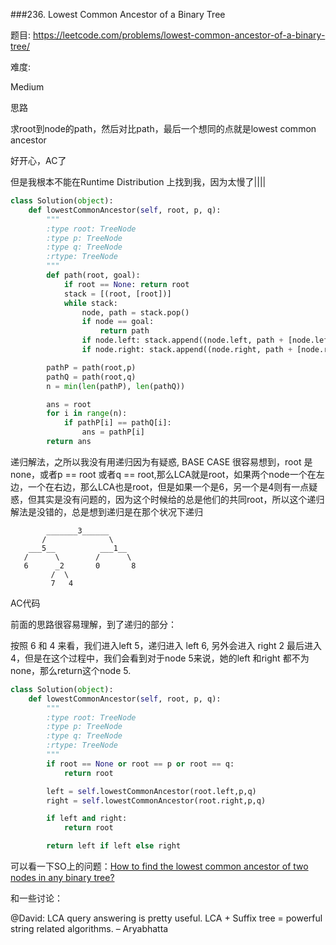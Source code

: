 
###236. Lowest Common Ancestor of a Binary Tree


题目:
<https://leetcode.com/problems/lowest-common-ancestor-of-a-binary-tree/>


难度:

Medium



思路

求root到node的path，然后对比path，最后一个想同的点就是lowest common ancestor



好开心，AC了


但是我根本不能在Runtime Distribution 上找到我，因为太慢了||||




```python
class Solution(object):
    def lowestCommonAncestor(self, root, p, q):
        """
        :type root: TreeNode
        :type p: TreeNode
        :type q: TreeNode
        :rtype: TreeNode
        """
        def path(root, goal):
            if root == None: return root
            stack = [(root, [root])]
            while stack:
                node, path = stack.pop()
                if node == goal:
                    return path
                if node.left: stack.append((node.left, path + [node.left]))
                if node.right: stack.append((node.right, path + [node.right]))

        pathP = path(root,p)
        pathQ = path(root,q)
        n = min(len(pathP), len(pathQ))

        ans = root
        for i in range(n):
            if pathP[i] == pathQ[i]:
                ans = pathP[i]
        return ans
```

递归解法，之所以我没有用递归因为有疑惑, BASE CASE 很容易想到，root 是none，或者p == root 或者q == root,那么LCA就是root，如果两个node一个在左边，一个在右边，那么LCA也是root，但是如果一个是6，另一个是4则有一点疑惑，但其实是没有问题的，因为这个时候给的总是他们的共同root，所以这个递归解法是没错的，总是想到递归是在那个状况下递归


```
        _______3______
       /              \
    ___5__          ___1__
   /      \        /      \
   6      _2       0       8
         /  \
         7   4
```

AC代码



前面的思路很容易理解，到了递归的部分：

按照 6 和 4 来看，我们进入left 5，递归进入 left 6, 另外会进入 right 2 最后进入4，但是在这个过程中，我们会看到对于node 5来说，她的left 和right 都不为none，那么return这个node 5.



```python
class Solution(object):
    def lowestCommonAncestor(self, root, p, q):
        """
        :type root: TreeNode
        :type p: TreeNode
        :type q: TreeNode
        :rtype: TreeNode
        """
        if root == None or root == p or root == q:
            return root

        left = self.lowestCommonAncestor(root.left,p,q)
        right = self.lowestCommonAncestor(root.right,p,q)

        if left and right:
            return root

        return left if left else right
```


可以看一下SO上的问题：[How to find the lowest common ancestor of two nodes in any binary tree?](https://stackoverflow.com/questions/1484473/how-to-find-the-lowest-common-ancestor-of-two-nodes-in-any-binary-tree)

和一些讨论：



@David: LCA query answering is pretty useful. LCA + Suffix tree = powerful string related algorithms. – Aryabhatta 

